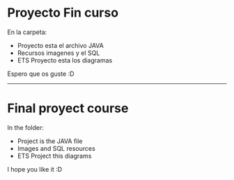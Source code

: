 # Proyecto Fin curso
En la carpeta:

 - Proyecto esta el archivo JAVA
 - Recursos imagenes y el SQL
 - ETS Proyecto esta los diagramas

Espero que os guste :D

----------------------------------------------
# Final proyect course 
In the folder:

 - Project is the JAVA file
 - Images and SQL resources
 - ETS Project this diagrams

I hope you like it :D
